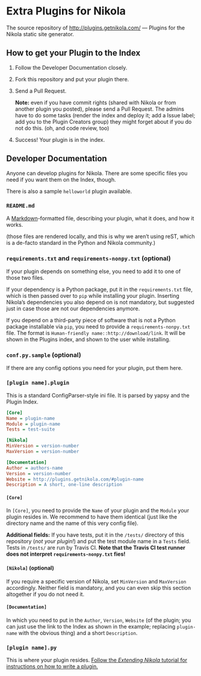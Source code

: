 Extra Plugins for Nikola
========================

The source repository of <http://plugins.getnikola.com/> — Plugins for the Nikola static site generator.

## How to get your Plugin to the Index

1. Follow the Developer Documentation closely.
2. Fork this repository and put your plugin there.
3. Send a Pull Request.
   
   **Note:** even if you have commit rights (shared with Nikola or from another plugin you posted), please send a Pull Request.  The admins have to do some tasks (render the index and deploy it; add a Issue label; add you to the Plugin Creators group) they might forget about if you do not do this.  (oh, and code review, too)

4. Success!  Your plugin is in the index.


## Developer Documentation

Anyone can develop plugins for Nikola.  There are some specific files you need if you want them on the Index, though.

There is also a sample `helloworld` plugin available.

### `README.md`

A [Markdown](http://daringfireball.net/projects/markdown/)-formatted file, describing your plugin, what it does, and how it works.

(those files are rendered locally, and this is why we aren’t using reST, which is a de-facto standard in the Python and Nikola community.)

### `requirements.txt` and `requirements-nonpy.txt` (optional)

If your plugin depends on something else, you need to add it to one of those two files.

If your dependency is a Python package, put it in the `requirements.txt` file, which is then passed over to `pip` while installing your plugin.  Inserting Nikola’s dependencies you also depend on is not mandatory, but suggested just in case those are not our dependencies anymore.

If you depend on a third-party piece of software that is not a Python package installable via `pip`, you need to provide a `requirements-nonpy.txt` file.  The format is `Human-friendly name::http://download/link`.  It will be shown in the Plugins index, and shown to the user while installing.

### `conf.py.sample` (optional)

If there are any config options you need for your plugin, put them here.

### `[plugin name].plugin`

This is a standard ConfigParser-style ini file.  It is parsed by yapsy and the Plugin Index.

```ini
[Core]
Name = plugin-name
Module = plugin-name
Tests = test-suite

[Nikola]
MinVersion = version-number
MaxVersion = version-number

[Documentation]
Author = authors-name
Version = version-number
Website = http://plugins.getnikola.com/#plugin-name
Description = A short, one-line description
```

#### `[Core]`

In `[Core]`, you need to provide the `Name` of your plugin and the `Module` your plugin resides in.  We recommend to have them identical (just like the directory name and the name of this very config file).

**Additional fields:** If you have tests, put it in the `/tests/` directory of this repository (*not your plugin!*) and put the test module name in a `Tests` field.  Tests in `/tests/` are run by Travis CI.  **Note that the Travis CI test runner does not interpret `requirements-nonpy.txt` fies!**

#### `[Nikola]` (optional)

If you require a specific version of Nikola, set `MinVersion` and `MaxVersion` accordingly.  Neither field is mandatory, and you can even skip this section altogether if you do not need it.

#### `[Documentation]`

In which you need to put in the `Author`, `Version`, `Website` (of the plugin; you can just use the link to the Index as shown in the example; replacing `plugin-name` with the obvious thing) and a short `Description`.


### `[plugin name].py`

This is where your plugin resides.  [Follow the *Extending Nikola* tutorial for instructions on how to write a plugin.](http://getnikola.com/extending.html)
